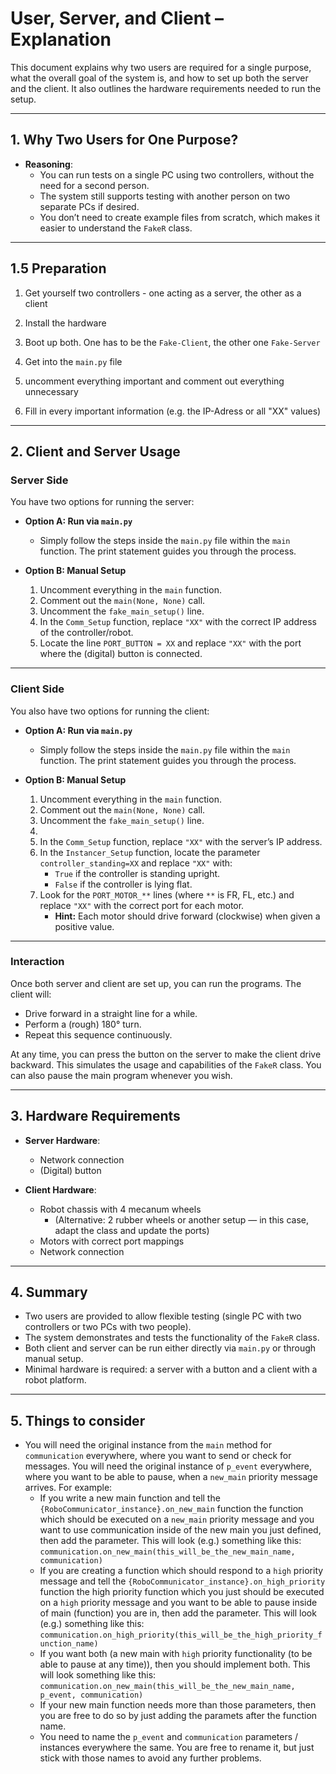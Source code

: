 # User, Server, and Client – Explanation

This document explains why two users are required for a single purpose, what the overall goal of the system is, and how to set up both the server and the client. It also outlines the hardware requirements needed to run the setup.

---

## 1. Why Two Users for One Purpose?

- **Reasoning**:
  - You can run tests on a single PC using two controllers, without the need for a second person.
  - The system still supports testing with another person on two separate PCs if desired.
  - You don’t need to create example files from scratch, which makes it easier to understand the `FakeR` class.

---

## 1.5 Preparation

1. Get yourself two controllers - one acting as a server, the other as a client

2. Install the hardware

3. Boot up both. One has to be the `Fake-Client`, the other one `Fake-Server` 

4. Get into the `main.py` file

5. uncomment everything important and comment out everything unnecessary

6. Fill in every important information (e.g. the IP-Adress or all "XX" values)

---

## 2. Client and Server Usage

### Server Side

You have two options for running the server:

- **Option A: Run via `main.py`**
  
  - Simply follow the steps inside the `main.py` file within the `main` function. The print statement guides you through the process.

- **Option B: Manual Setup**
  
  1. Uncomment everything in the `main` function.
  2. Comment out the `main(None, None)` call.
  3. Uncomment the `fake_main_setup()` line.
  4. In the `Comm_Setup` function, replace `"XX"` with the correct IP address of the controller/robot.
  5. Locate the line `PORT_BUTTON = XX` and replace `"XX"` with the port where the (digital) button is connected.

---

### Client Side

You also have two options for running the client:

- **Option A: Run via `main.py`**
  
  - Simply follow the steps inside the `main.py` file within the `main` function. The print statement guides you through the process.

- **Option B: Manual Setup**
  
  1. Uncomment everything in the `main` function.
  2. Comment out the `main(None, None)` call.
  3. Uncomment the `fake_main_setup()` line.
  4. 
  5. In the `Comm_Setup` function, replace `"XX"` with the server’s IP address.
  6. In the `Instancer_Setup` function, locate the parameter `controller_standing=XX` and replace `"XX"` with:
     - `True` if the controller is standing upright.
     - `False` if the controller is lying flat.
  7. Look for the `PORT_MOTOR_**` lines (where `**` is FR, FL, etc.) and replace `"XX"` with the correct port for each motor.
     - **Hint:** Each motor should drive forward (clockwise) when given a positive value.

---

### Interaction

Once both server and client are set up, you can run the programs. The client will:

- Drive forward in a straight line for a while.
- Perform a (rough) 180° turn.
- Repeat this sequence continuously.

At any time, you can press the button on the server to make the client drive backward. This simulates the usage and capabilities of the `FakeR` class. You can also pause the main program whenever you wish.

---

## 3. Hardware Requirements

- **Server Hardware**:
  
  - Network connection
  - (Digital) button

- **Client Hardware**:
  
  - Robot chassis with 4 mecanum wheels
    - (Alternative: 2 rubber wheels or another setup — in this case, adapt the class and update the ports)
  - Motors with correct port mappings
  - Network connection

---

## 4. Summary

- Two users are provided to allow flexible testing (single PC with two controllers or two PCs with two people).
- The system demonstrates and tests the functionality of the `FakeR` class.
- Both client and server can be run either directly via `main.py` or through manual setup.
- Minimal hardware is required: a server with a button and a client with a robot platform.

---

## 5. Things to consider

- You will need the original instance from the `main` method for `communication` everywhere, where you want to send or check for messages. You will need the original instance of `p_event` everywhere, where you want to be able to pause, when a `new_main` priority message arrives. For example:
  - If you write a new main function and tell the `{RoboCommunicator_instance}.on_new_main` function the function which should be executed on a `new_main` priority message and you want to use communication inside of the new main you just defined, then add the parameter. This will look (e.g.) something like this: `communication.on_new_main(this_will_be_the_new_main_name, communication)`
  - If you are creating a function which should respond to a `high` priority message and tell the `{RoboCommunicator_instance}.on_high_priority` function the high priority function which you just should be executed on a `high` priority message and you want to be able to pause inside of main (function) you are in, then add the parameter. This will look (e.g.) something like this: `communication.on_high_priority(this_will_be_the_high_priority_function_name)`
  - If you want both (a new main with `high` priority functionality (to be able to pause at any time)), then you should implement both. This will look something like this: `communication.on_new_main(this_will_be_the_new_main_name, p_event, communication)`
  - If your new main function needs more than those parameters, then you are free to do so by just adding the paramets after the function name.
  - You need to name the `p_event` and `communication` parameters / instances everywhere the same. You are free to rename it, but just stick with those names to avoid any further problems.
